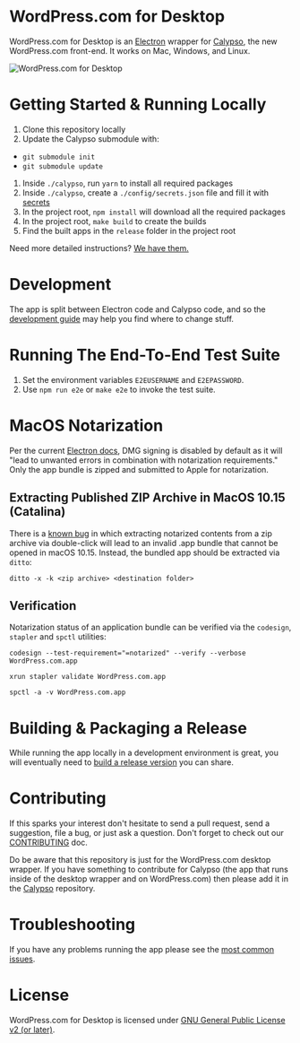 # WordPress.com for Desktop

WordPress.com for Desktop is an [Electron](https://github.com/atom/electron) wrapper for [Calypso](https://github.com/Automattic/wp-calypso), the new WordPress.com front-end. It works on Mac, Windows, and Linux.

![WordPress.com for Desktop](https://en-blog.files.wordpress.com/2015/12/01-writing-with-dock.png?w=1150)

# Getting Started & Running Locally

1. Clone this repository locally
1. Update the Calypso submodule with:

- `git submodule init`
- `git submodule update`

1. Inside `./calypso`, run `yarn` to install all required packages
1. Inside `./calypso`, create a `./config/secrets.json` file and fill it with [secrets](docs/secrets.md)
1. In the project root, `npm install` will download all the required packages
1. In the project root, `make build` to create the builds
1. Find the built apps in the `release` folder in the project root

Need more detailed instructions? [We have them.](docs/install.md)

# Development

The app is split between Electron code and Calypso code, and so the [development guide](docs/development.md) may help you find where to change stuff.

# Running The End-To-End Test Suite

1. Set the environment variables `E2EUSERNAME` and `E2EPASSWORD`.
2. Use `npm run e2e` or `make e2e` to invoke the test suite.

# MacOS Notarization

Per the current [Electron docs](https://www.electron.build/configuration/dmg), DMG signing is disabled by default as it will "lead to unwanted errors in combination with notarization requirements." Only the app bundle is zipped and submitted to Apple for notarization.

## Extracting Published ZIP Archive in MacOS 10.15 (Catalina)

There is a [known bug](https://github.com/electron-userland/electron-builder/issues/4299#issuecomment-544683923) in which extracting notarized contents from a zip archive via double-click will lead to an invalid .app bundle that cannot be opened in macOS 10.15. Instead, the bundled app should be extracted via `ditto`:

`ditto -x -k <zip archive> <destination folder>`

## Verification

Notarization status of an application bundle can be verified via the `codesign`, `stapler` and `spctl` utilities:

`codesign --test-requirement="=notarized" --verify --verbose WordPress.com.app`

`xrun stapler validate WordPress.com.app`

`spctl -a -v WordPress.com.app`

# Building & Packaging a Release

While running the app locally in a development environment is great, you will eventually need to [build a release version](docs/release.md) you can share.

# Contributing

If this sparks your interest don't hesitate to send a pull request, send a suggestion, file a bug, or just ask a question. Don't forget
to check out our [CONTRIBUTING](CONTRIBUTING.md) doc.

Do be aware that this repository is just for the WordPress.com desktop wrapper. If you have something to contribute for Calypso (the app that runs inside of the desktop wrapper and on WordPress.com) then please add it in the [Calypso](https://github.com/Automattic/wp-calypso) repository.

# Troubleshooting

If you have any problems running the app please see the [most common issues](docs/troubleshooting.md).

# License

WordPress.com for Desktop is licensed under [GNU General Public License v2 (or later)](LICENSE.md).
